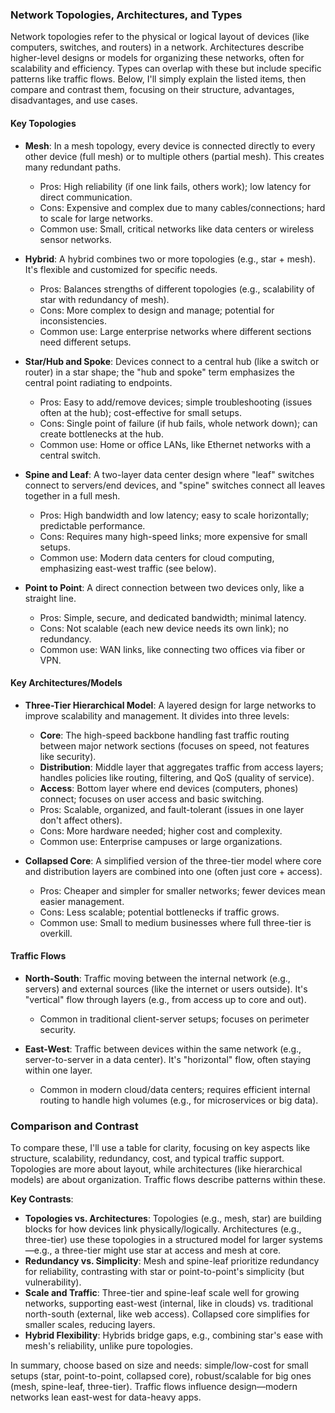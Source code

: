 ### Network Topologies, Architectures, and Types

Network topologies refer to the physical or logical layout of devices (like computers, switches, and routers) in a network. Architectures describe higher-level designs or models for organizing these networks, often for scalability and efficiency. Types can overlap with these but include specific patterns like traffic flows. Below, I'll simply explain the listed items, then compare and contrast them, focusing on their structure, advantages, disadvantages, and use cases.

#### Key Topologies
- **Mesh**: In a mesh topology, every device is connected directly to every other device (full mesh) or to multiple others (partial mesh). This creates many redundant paths.
  - Pros: High reliability (if one link fails, others work); low latency for direct communication.
  - Cons: Expensive and complex due to many cables/connections; hard to scale for large networks.
  - Common use: Small, critical networks like data centers or wireless sensor networks.

- **Hybrid**: A hybrid combines two or more topologies (e.g., star + mesh). It's flexible and customized for specific needs.
  - Pros: Balances strengths of different topologies (e.g., scalability of star with redundancy of mesh).
  - Cons: More complex to design and manage; potential for inconsistencies.
  - Common use: Large enterprise networks where different sections need different setups.

- **Star/Hub and Spoke**: Devices connect to a central hub (like a switch or router) in a star shape; the "hub and spoke" term emphasizes the central point radiating to endpoints.
  - Pros: Easy to add/remove devices; simple troubleshooting (issues often at the hub); cost-effective for small setups.
  - Cons: Single point of failure (if hub fails, whole network down); can create bottlenecks at the hub.
  - Common use: Home or office LANs, like Ethernet networks with a central switch.

- **Spine and Leaf**: A two-layer data center design where "leaf" switches connect to servers/end devices, and "spine" switches connect all leaves together in a full mesh.
  - Pros: High bandwidth and low latency; easy to scale horizontally; predictable performance.
  - Cons: Requires many high-speed links; more expensive for small setups.
  - Common use: Modern data centers for cloud computing, emphasizing east-west traffic (see below).

- **Point to Point**: A direct connection between two devices only, like a straight line.
  - Pros: Simple, secure, and dedicated bandwidth; minimal latency.
  - Cons: Not scalable (each new device needs its own link); no redundancy.
  - Common use: WAN links, like connecting two offices via fiber or VPN.

#### Key Architectures/Models
- **Three-Tier Hierarchical Model**: A layered design for large networks to improve scalability and management. It divides into three levels:
  - **Core**: The high-speed backbone handling fast traffic routing between major network sections (focuses on speed, not features like security).
  - **Distribution**: Middle layer that aggregates traffic from access layers; handles policies like routing, filtering, and QoS (quality of service).
  - **Access**: Bottom layer where end devices (computers, phones) connect; focuses on user access and basic switching.
  - Pros: Scalable, organized, and fault-tolerant (issues in one layer don't affect others).
  - Cons: More hardware needed; higher cost and complexity.
  - Common use: Enterprise campuses or large organizations.

- **Collapsed Core**: A simplified version of the three-tier model where core and distribution layers are combined into one (often just core + access).
  - Pros: Cheaper and simpler for smaller networks; fewer devices mean easier management.
  - Cons: Less scalable; potential bottlenecks if traffic grows.
  - Common use: Small to medium businesses where full three-tier is overkill.

#### Traffic Flows
- **North-South**: Traffic moving between the internal network (e.g., servers) and external sources (like the internet or users outside). It's "vertical" flow through layers (e.g., from access up to core and out).
  - Common in traditional client-server setups; focuses on perimeter security.

- **East-West**: Traffic between devices within the same network (e.g., server-to-server in a data center). It's "horizontal" flow, often staying within one layer.
  - Common in modern cloud/data centers; requires efficient internal routing to handle high volumes (e.g., for microservices or big data).

### Comparison and Contrast
To compare these, I'll use a table for clarity, focusing on key aspects like structure, scalability, redundancy, cost, and typical traffic support. Topologies are more about layout, while architectures (like hierarchical models) are about organization. Traffic flows describe patterns within these.

**Key Contrasts**:
- **Topologies vs. Architectures**: Topologies (e.g., mesh, star) are building blocks for how devices link physically/logically. Architectures (e.g., three-tier) use these topologies in a structured model for larger systems—e.g., a three-tier might use star at access and mesh at core.
- **Redundancy vs. Simplicity**: Mesh and spine-leaf prioritize redundancy for reliability, contrasting with star or point-to-point's simplicity (but vulnerability).
- **Scale and Traffic**: Three-tier and spine-leaf scale well for growing networks, supporting east-west (internal, like in clouds) vs. traditional north-south (external, like web access). Collapsed core simplifies for smaller scales, reducing layers.
- **Hybrid Flexibility**: Hybrids bridge gaps, e.g., combining star's ease with mesh's reliability, unlike pure topologies.

In summary, choose based on size and needs: simple/low-cost for small setups (star, point-to-point, collapsed core), robust/scalable for big ones (mesh, spine-leaf, three-tier). Traffic flows influence design—modern networks lean east-west for data-heavy apps.
